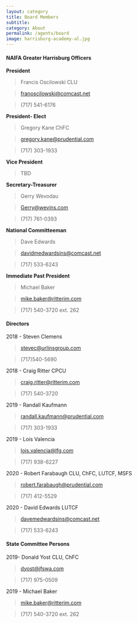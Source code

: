 ```yaml
---
layout: category
title: Board Members
subtitle: 
category: About
permalink: /agents/board
image: harrisburg-academy-al.jpg
---
```


#### NAIFA Greater Harrisburg Officers
**President** 

>Francis Oscilowski CLU 

>franoscilowski@comcast.net

>(717) 541-6176  


**President- Elect** 

>Gregory Kane ChFC  

>gregory.kane@prudential.com

>(717) 303-1933

**Vice President** 

>TBD

**Secretary-Treasurer** 

>Gerry Wevodau  

>Gerry@wevins.com

>(717) 761-0393

**National Committeeman** 

>Dave Edwards

>davidmedwardsins@comcast.net

>(717) 533-6243

**Immediate Past President** 

>Michael Baker

>mike.baker@ritterim.com

>(717) 540-3720 ext. 262

#### Directors
2018 - Steven Clemens 

>stevec@urlinsgroup.com

>(717)540-5690

2018 - Craig Ritter CPCU

>craig.ritter@ritterim.com

>(717) 540-3720

2019 - Randall Kaufmann 

>randall.kaufmann@prudential.com

>(717) 303-1933

2019 - Lois Valencia

>lois.valencia@lfg.com

>(717) 938-6227

2020 - Robert Farabaugh CLU, ChFC, LUTCF, MSFS

>robert.farabaugh@prudential.com

>(717) 412-5529

2020 - David Edwards LUTCF

>davemedwardsins@comcast.net

>(717) 533-6243

#### State Committee Persons

2019- Donald Yost CLU, ChFC

>dyost@jfswa.com

>(717) 975-0509

2019 - Michael Baker

>mike.baker@ritterim.com

>(717) 540-3720 ext. 262
